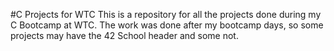 #C Projects for WTC
This is a repository for all the projects done during my C Bootcamp at WTC.
The work was done after my bootcamp days, so some projects may have the 42 School header and some not.
